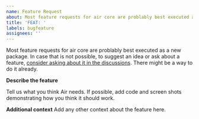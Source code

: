 ```yaml
---
name: Feature Request
about: Most feature requests for air core are problably best executed as a new package. 
title: 'FEAT: '
labels: bugfeature
assignees: ''
---
```


Most feature requests for air core are problably best executed as a new package. In case that is not possible, to suggest an idea or ask about a feature, [consider asking about it in the discussions](https://github.com/feldroy/air/discussions/categories/questions). There might be a way to do it already.

**Describe the feature**

Tell us what you think Air needs. If possible, add code and screen shots demonstrating how you think it should work.

**Additional context**
Add any other context about the feature here.
